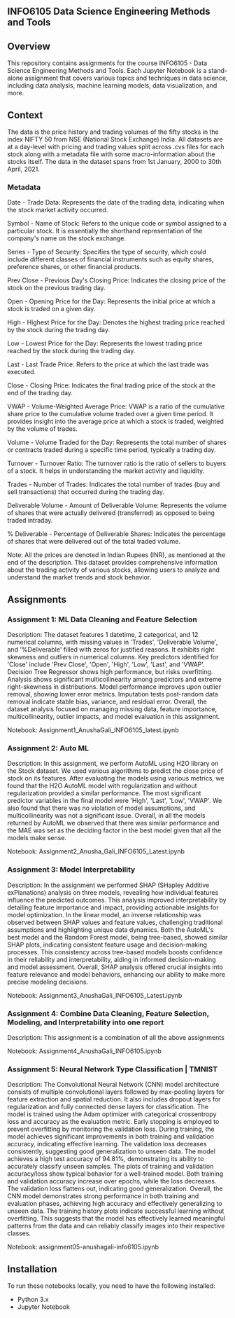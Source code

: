 ## INFO6105 Data Science Engineering Methods and Tools

## Overview
This repository contains assignments for the course INFO6105 - Data Science Engineering Methods and Tools. Each Jupyter Notebook is a stand-alone 
assignment that covers various topics and techniques in data science, including data analysis, machine learning models, data visualization, and more.

## Context
The data is the price history and trading volumes of the fifty stocks in the index NIFTY 50 from NSE (National Stock Exchange) India. All datasets are at a 
day-level with pricing and trading values split across .cvs files for each stock along with a metadata file with some macro-information about the stocks 
itself. The data in the dataset spans from 1st January, 2000 to 30th April, 2021.

### Metadata
Date - Trade Data: Represents the date of the trading data, indicating when the stock market activity occurred.

Symbol - Name of Stock: Refers to the unique code or symbol assigned to a particular stock. It is essentially the shorthand representation of the company's 
name on the stock exchange.

Series - Type of Security: Specifies the type of security, which could include different classes of financial instruments such as equity shares, preference 
shares, or other financial products.

Prev Close - Previous Day's Closing Price: Indicates the closing price of the stock on the previous trading day.

Open - Opening Price for the Day: Represents the initial price at which a stock is traded on a given day.

High - Highest Price for the Day: Denotes the highest trading price reached by the stock during the trading day.

Low - Lowest Price for the Day: Represents the lowest trading price reached by the stock during the trading day.

Last - Last Trade Price: Refers to the price at which the last trade was executed.

Close - Closing Price: Indicates the final trading price of the stock at the end of the trading day.

VWAP - Volume-Weighted Average Price: VWAP is a ratio of the cumulative share price to the cumulative volume traded over a given time period. It provides 
insight into the average price at which a stock is traded, weighted by the volume of trades.

Volume - Volume Traded for the Day: Represents the total number of shares or contracts traded during a specific time period, typically a trading day.

Turnover - Turnover Ratio: The turnover ratio is the ratio of sellers to buyers of a stock. It helps in understanding the market activity and liquidity.

Trades - Number of Trades: Indicates the total number of trades (buy and sell transactions) that occurred during the trading day.

Deliverable Volume - Amount of Deliverable Volume: Represents the volume of shares that were actually delivered (transferred) as opposed to being traded 
intraday.

% Deliverable - Percentage of Deliverable Shares: Indicates the percentage of shares that were delivered out of the total traded volume.

Note: All the prices are denoted in Indian Rupees (INR), as mentioned at the end of the description. This dataset provides comprehensive information about the 
trading activity of various stocks, allowing users to analyze and understand the market trends and stock behavior.

## Assignments

### Assignment 1: ML Data Cleaning and Feature Selection
Description: The dataset features 1 datetime, 2 categorical, and 12 numerical columns, with missing values in 'Trades', 'Deliverable Volume', and 
'%Deliverable' filled with zeros for justified reasons. It exhibits right skewness and outliers in numerical columns. Key predictors identified for 'Close' 
include 'Prev Close', 'Open', 'High', 'Low', 'Last', and 'VWAP'. Decision Tree Regressor shows high performance, but risks overfitting. Analysis shows 
significant multicollinearity among predictors and extreme right-skewness in distributions. Model performance improves upon outlier removal, showing lower 
error metrics. Imputation tests post-random data removal indicate stable bias, variance, and residual error. Overall, the dataset analysis focused on managing 
missing data, feature importance, multicollinearity, outlier impacts, and model evaluation in this assignment.

Notebook: Assignment1_AnushaGali_INFO6105_latest.ipynb

### Assignment 2: Auto ML
Description: In this assignment, we perform AutoML using H2O library on the Stock dataset. We used various algorithms to predict the close price of stock on 
its features. After evaluating the models using various metrics, we found that the H2O AutoML model with regularization and without regularization provided a 
similar performance. The most significant predictor variables in the final model were 'High', 'Last', 'Low', 'VWAP'. We also found that there was no violation 
of model assumptions, and multicollinearity was not a significant issue. Overall, in all the models returned by AutoML we observed that there was similar
performance and the MAE was set as the deciding factor in the best model given that all the models make sense.

Notebook: Assignment2_Anusha_Gali_INFO6105_Latest.ipynb

### Assignment 3: Model Interpretability
Description: In the assignment we performed SHAP (SHapley Additive exPlanations) analysis on three models, revealing how individual features influence the 
predicted outcomes. This analysis improved interpretability by detailing feature importance and impact, providing actionable insights for model optimization.
In the linear model, an inverse relationship was observed between SHAP values and feature values, challenging traditional assumptions and highlighting unique 
data dynamics. Both the AutoML's best model and the Random Forest model, being tree-based, showed similar SHAP plots, indicating consistent feature usage and
decision-making processes. This consistency across tree-based models boosts confidence in their reliability and interpretability, aiding in informed 
decision-making and model assessment. Overall, SHAP analysis offered crucial insights into feature relevance and model behaviors, enhancing our ability to 
make more precise modeling decisions.

Notebook: Assignment3_AnushaGali_INFO6105_Latest.ipynb

### Assignment 4: Combine Data Cleaning, Feature Selection, Modeling, and Interpretability into one report
Description: This assignment is a combination of all the above assignments

Notebook: Assignment4_AnushaGali_INFO6105.ipynb

### Assignment 5: Neural Network Type Classification | TMNIST
Description: The Convolutional Neural Network (CNN) model architecture consists of multiple convolutional layers followed by max-pooling layers for feature 
extraction and spatial reduction. It also includes dropout layers for regularization and fully connected dense layers for classification. The model is trained
using the Adam optimizer with categorical crossentropy loss and accuracy as the evaluation metric. Early stopping is employed to prevent overfitting by
monitoring the validation loss. During training, the model achieves significant improvements in both training and validation accuracy, indicating effective 
learning. The validation loss decreases consistently, suggesting good generalization to unseen data. The model achieves a high test accuracy of 94.81%, 
demonstrating its ability to accurately classify unseen samples. The plots of training and validation accuracy/loss show typical behavior for a well-trained 
model. Both training and validation accuracy increase over epochs, while the loss decreases. The validation loss flattens out, indicating good generalization.
Overall, the CNN model demonstrates strong performance in both training and evaluation phases, achieving high accuracy and effectively generalizing to unseen 
data. The training history plots indicate successful learning without overfitting. This suggests that the model has effectively learned meaningful patterns 
from the data and can reliably classify images into their respective classes.

Notebook: assignment05-anushagali-info6105.ipynb

## Installation
To run these notebooks locally, you need to have the following installed:
- Python 3.x
- Jupyter Notebook
